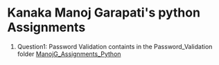 # Kanaka Manoj Garapati's python Assignments

1) Question1: Password Validation containts in the Password_Validation folder
   [ManojG_Assignments_Python](Password_Validation)
